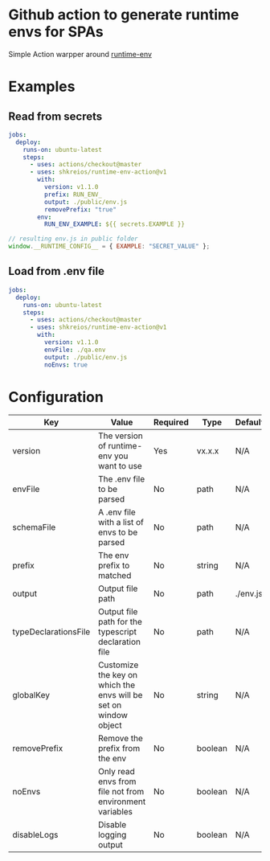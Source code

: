 ﻿# Github action to generate runtime envs for SPAs

Simple Action warpper around [runtime-env](https://github.com/shkreios/runtime-env)

# Examples

## Read from secrets

```yaml
jobs:
  deploy:
    runs-on: ubuntu-latest
    steps:
      - uses: actions/checkout@master
      - uses: shkreios/runtime-env-action@v1
        with:
          version: v1.1.0
          prefix: RUN_ENV_
          output: ./public/env.js
          removePrefix: "true"
        env:
          RUN_ENV_EXAMPLE: ${{ secrets.EXAMPLE }}
```

```js
// resulting env.js in public folder
window.__RUNTIME_CONFIG__ = { EXAMPLE: "SECRET_VALUE" };
```

## Load from .env file

```yaml
jobs:
  deploy:
    runs-on: ubuntu-latest
    steps:
      - uses: actions/checkout@master
      - uses: shkreios/runtime-env-action@v1
        with:
          version: v1.1.0
          envFile: ./qa.env
          output: ./public/env.js
          noEnvs: true
```

<!-- ```yaml
jobs:
  deploy:
    runs-on: ubuntu-latest
    steps:
      - uses: actions/checkout@master
      - uses: shkreios/runtime-env-action@v1
        with:
          version: v1.1.0
          envFile:
          prefix:
          output:
          typeDeclarationsFile:
          globalKey:
          removePrefix:
          noEnvs:
          disableLogs:
``` -->

# Configuration

| Key                  | Value                                                            | Required | Type    | Default  |
| -------------------- | ---------------------------------------------------------------- | -------- | ------- | -------- |
| version              | The version of runtime-env you want to use                       | Yes      | vx.x.x  | N/A      |
| envFile              | The .env file to be parsed                                       | No       | path    | N/A      |
| schemaFile           | A .env file with a list of envs to be parsed                     | No       | path    | N/A      |
| prefix               | The env prefix to matched                                        | No       | string  | N/A      |
| output               | Output file path                                                 | No       | path    | ./env.js |
| typeDeclarationsFile | Output file path for the typescript declaration file             | No       | path    | N/A      |
| globalKey            | Customize the key on which the envs will be set on window object | No       | string  | N/A      |
| removePrefix         | Remove the prefix from the env                                   | No       | boolean | N/A      |
| noEnvs               | Only read envs from file not from environment variables          | No       | boolean | N/A      |
| disableLogs          | Disable logging output                                           | No       | boolean | N/A      |
